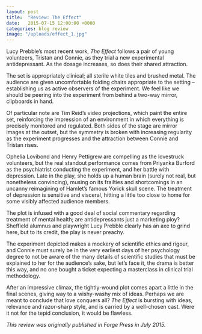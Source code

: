 ```yaml
---
layout: post
title:  "Review: The Effect"
date:   2015-07-15 12:00:00 +0000
categories: blog review
image: "/uploads/effect_1.jpg"
---
```


Lucy Prebble’s most recent work, *The Effect* follows a pair of young volunteers, Tristan and Connie, as they trial a new experimental antidepressant. As the dosage increases, so does their shared attraction.

The set is appropriately clinical; all sterile white tiles and brushed metal. The audience are given uncomfortable folding chairs appropriate to the setting – establishing us as active observers of the experiment. We feel like we should be peering into the experiment from behind a two-way mirror, clipboards in hand.

Of particular note are Tim Reid’s video projections, which paint the entire set, reinforcing the impression of an environment in which everything is precisely monitored and regulated. Both sides of the stage are mirror images at the outset, but the symmetry is broken with increasing regularity as the experiment progresses and the attraction between Connie and Tristan rises.

Ophelia Lovibond and Henry Pettigrew are compelling as the lovestruck volunteers, but the real standout performance comes from Priyanka Burford as the psychiatrist conducting the experiment, and her battle with depression. Late in the play, she holds up a human brain (surely not real, but nonetheless convincing), musing on its frailties and shortcomings in an uncanny reimagining of Hamlet’s famous Yorick skull scene. The treatment of depression is sensitive and visceral, hitting a little too close to home for some visibly affected audience members.

The plot is infused with a good deal of social commentary regarding treatment of mental health; are antidepressants just a marketing ploy? Sheffield alumnus and playwright Lucy Prebble clearly has an axe to grind here, but to its credit, the play is never preachy.

The experiment depicted makes a mockery of scientific ethics and rigour, and Connie must surely be in the very earliest days of her psychology degree to not be aware of the many details of scientific studies that must be explained to her for the audience’s sake, but let’s face it, the drama is better this way, and no one bought a ticket expecting a masterclass in clinical trial methodology.

After an impressive climax, the tightly-wound plot comes apart a little in the final scenes, giving way to a wishy-washy mix of ideas. Perhaps we are meant to conclude that love conquers all? *The Effect* is bursting with ideas, relevance and razor-sharp style, and is carried by a well-chosen cast. Were it not for the tepid conclusion, it would be flawless.

*This review was originally published in Forge Press in July 2015.*
